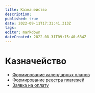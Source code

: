 ```yaml
---
title: Казначейство
description: 
published: true
date: 2022-09-11T17:31:41.313Z
tags: 
editor: markdown
dateCreated: 2022-08-31T09:15:40.634Z
---
```


# Казначейство

* [Формирование календарных планов](formirovanie-kalendarnykh-planov.md)
* [Формирование реестра платежей](formirovanie-reestra-platezhei.md)
* [Заявка на оплату](zayavka-na-oplatu.md)
